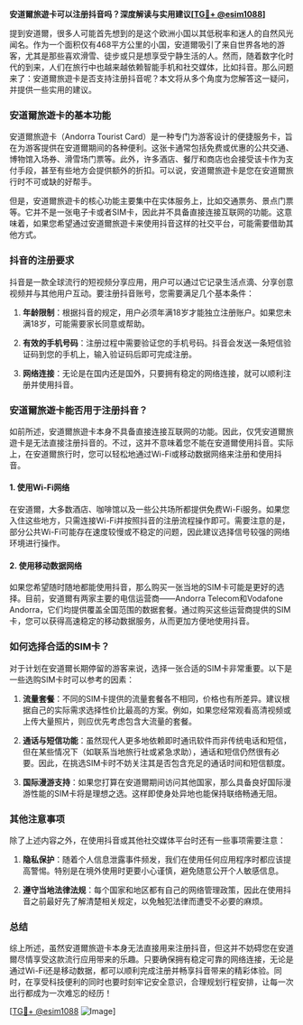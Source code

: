 **安道爾旅遊卡可以注册抖音吗？深度解读与实用建议[[TG💪+ @esim1088](https://t.me/s/esim1088)]**

提到安道爾，很多人可能首先想到的是这个欧洲小国以其低税率和迷人的自然风光闻名。作为一个面积仅有468平方公里的小国，安道爾吸引了来自世界各地的游客，尤其是那些喜欢滑雪、徒步或只是想享受宁静生活的人。然而，随着数字化时代的到来，人们在旅行中也越来越依赖智能手机和社交媒体，比如抖音。那么问题来了：安道爾旅遊卡是否支持注册抖音呢？本文将从多个角度为您解答这一疑问，并提供一些实用的建议。

### 安道爾旅遊卡的基本功能

安道爾旅遊卡（Andorra Tourist Card）是一种专门为游客设计的便捷服务卡，旨在为游客提供在安道爾期间的各种便利。这张卡通常包括免费或优惠的公共交通、博物馆入场券、滑雪场门票等。此外，许多酒店、餐厅和商店也会接受该卡作为支付手段，甚至有些地方会提供额外的折扣。可以说，安道爾旅遊卡是您在安道爾旅行时不可或缺的好帮手。

但是，安道爾旅遊卡的核心功能主要集中在实体服务上，比如交通票务、景点门票等。它并不是一张电子卡或者SIM卡，因此并不具备直接连接互联网的功能。这意味着，如果您希望通过安道爾旅遊卡来使用抖音这样的社交平台，可能需要借助其他方式。

### 抖音的注册要求

抖音是一款全球流行的短视频分享应用，用户可以通过它记录生活点滴、分享创意视频并与其他用户互动。要注册抖音账号，您需要满足几个基本条件：

1. **年龄限制**：根据抖音的规定，用户必须年满18岁才能独立注册账户。如果您未满18岁，可能需要家长同意或帮助。
   
2. **有效的手机号码**：注册过程中需要验证您的手机号码。抖音会发送一条短信验证码到您的手机上，输入验证码后即可完成注册。

3. **网络连接**：无论是在国内还是国外，只要拥有稳定的网络连接，就可以顺利注册并使用抖音。

### 安道爾旅遊卡能否用于注册抖音？

如前所述，安道爾旅遊卡本身不具备直接连接互联网的功能。因此，仅凭安道爾旅遊卡是无法直接注册抖音的。不过，这并不意味着您不能在安道爾使用抖音。实际上，在安道爾旅行时，您可以轻松地通过Wi-Fi或移动数据网络来注册和使用抖音。

#### 1. 使用Wi-Fi网络

在安道爾，大多数酒店、咖啡馆以及一些公共场所都提供免费Wi-Fi服务。如果您入住这些地方，只需连接Wi-Fi并按照抖音的注册流程操作即可。需要注意的是，部分公共Wi-Fi可能存在速度较慢或不稳定的问题，因此建议选择信号较强的网络环境进行操作。

#### 2. 使用移动数据网络

如果您希望随时随地都能使用抖音，那么购买一张当地的SIM卡可能是更好的选择。目前，安道爾有两家主要的电信运营商——Andorra Telecom和Vodafone Andorra，它们均提供覆盖全国范围的数据套餐。通过购买这些运营商提供的SIM卡，您可以获得高速稳定的移动数据服务，从而更加方便地使用抖音。

### 如何选择合适的SIM卡？

对于计划在安道爾长期停留的游客来说，选择一张合适的SIM卡非常重要。以下是一些选购SIM卡时可以参考的因素：

1. **流量套餐**：不同的SIM卡提供的流量套餐各不相同，价格也有所差异。建议根据自己的实际需求选择性价比最高的方案。例如，如果您经常观看高清视频或上传大量照片，则应优先考虑包含大流量的套餐。

2. **通话与短信功能**：虽然现代人更多地依赖即时通讯软件而非传统电话和短信，但在某些情况下（如联系当地旅行社或紧急求助），通话和短信仍然很有必要。因此，在挑选SIM卡时不妨关注其是否包含充足的通话时间和短信额度。

3. **国际漫游支持**：如果您打算在安道爾期间访问其他国家，那么具备良好国际漫游性能的SIM卡将是理想之选。这样即使身处异地也能保持联络畅通无阻。

### 其他注意事项

除了上述内容之外，在使用抖音或其他社交媒体平台时还有一些事项需要注意：

1. **隐私保护**：随着个人信息泄露事件频发，我们在使用任何应用程序时都应该提高警惕。特别是在境外使用时更要小心谨慎，避免随意公开个人敏感信息。

2. **遵守当地法律法规**：每个国家和地区都有自己的网络管理政策，因此在使用抖音之前最好先了解清楚相关规定，以免触犯法律而遭受不必要的麻烦。

### 总结

综上所述，虽然安道爾旅遊卡本身无法直接用来注册抖音，但这并不妨碍您在安道爾尽情享受这款流行应用带来的乐趣。只要确保拥有稳定可靠的网络连接，无论是通过Wi-Fi还是移动数据，都可以顺利完成注册并畅享抖音带来的精彩体验。同时，在享受科技便利的同时也要时刻牢记安全意识，合理规划行程安排，让每一次出行都成为一次难忘的经历！

[[TG💪+ @esim1088](https://t.me/s/esim1088) ![Image](https://i.postimg.cc/4NQfJmqS/Snipaste-2025-05-13-00-14-12.png)]